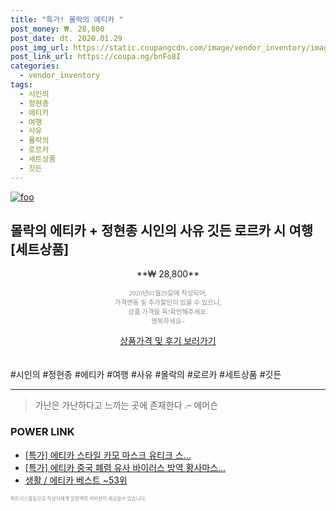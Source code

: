 ```yaml
--- 
title: "특가! 몰락의 에티카 " 
post_money: ₩. 28,800 
post_date: dt. 2020.01.29 
post_img_url: https://static.coupangcdn.com/image/vendor_inventory/images/2018/07/23/15/3/00aadb61-acb3-4845-93c1-07ba40d6cdd3.jpg 
post_link_url: https://coupa.ng/bnFo8I 
categories: 
  - vendor_inventory 
tags: 
  - 시인의 
  - 정현종 
  - 에티카 
  - 여행 
  - 사유 
  - 몰락의 
  - 로르카 
  - 세트상품 
  - 깃든 
--- 
```

[![foo](https://static.coupangcdn.com/image/vendor_inventory/images/2018/07/23/15/3/00aadb61-acb3-4845-93c1-07ba40d6cdd3.jpg)](https://coupa.ng/bnFo8I) 

## 몰락의 에티카 + 정현종 시인의 사유 깃든 로르카 시 여행 [세트상품] 
<p style="text-align: center;">**₩ 28,800**</p> 
<p style="text-align: center;"><span style="color: #898c8f; font-family: Georgia,Times,serif; font-size: 0.75em;">2020년01월29일에 작성되어, <br>가격변동 및 추가할인이 있을 수 있으니,<br> 상품 가격을 꼭!확인해주세요.<br>행복하세요~</span> 
</p>	 
<div markdown="0" style="text-align: center;"><a href="https://coupa.ng/bnFo8I" class="btn btn--success">상품가격 및 후기 보러가기</a></div> 
<br><br> 
  #시인의 #정현종 #에티카 #여행 #사유 #몰락의 #로르카 #세트상품 #깃든 
<hr> 

> 가난은 가난하다고 느끼는 곳에 존재한다 .–  에머슨 


### POWER LINK

* <a href="https://blog.naver.com/sakai111/221789642208" target="_blank">[특가] 에티카 스타일 카모 마스크 유티크 스...</a>
* <a href="https://blog.naver.com/sakai111/221789158337" target="_blank">[특가] 에티카 중국 폐렴 유사 바이러스 방역 황사마스...</a>
* <a href="https://blog.naver.com/santokki14/221788734402" target="_blank">생활 / 에티카 베스트 ~53위</a>

<span style="color: #898c8f; font-family: Georgia,Times,serif; font-size: 0.55em;">파트너스활동으로 작성자에게 일정액의 커미션이 제공될수 있습니다.</span> 
